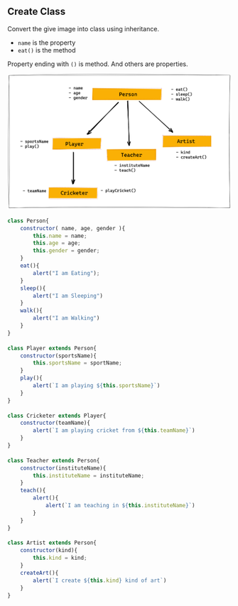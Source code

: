 ## Create Class

Convert the give image into class using inheritance.

- `name` is the property
- `eat()` is the method

Property ending with `()` is method. And others are properties.

![Inheritance](../assets/inheritance.png)

```js
class Person{
    constructor( name, age, gender ){
        this.name = name;
        this.age = age;
        this.gender = gender;
    }
    eat(){
        alert("I am Eating");
    }
    sleep(){
        alert("I am Sleeping")
    }
    walk(){
        alert("I am Walking")
    }
}

class Player extends Person{
    constructor(sportsName){
        this.sportsName = sportName;
    }
    play(){
        alert(`I am playing ${this.sportsName}`)
    }
}

class Cricketer extends Player{
    constructor(teamName){
        alert(`I am playing cricket from ${this.teamName}`)
    }
}

class Teacher extends Person{
    constructor(instituteName){
        this.instituteName = instituteName;
    }
    teach(){
        alert(){
            alert(`I am teaching in ${this.instituteName}`)
        }
    }
}

class Artist extends Person{
    constructor(kind){
        this.kind = kind;
    }
    createArt(){
        alert(`I create ${this.kind} kind of art`)
    }
}
```